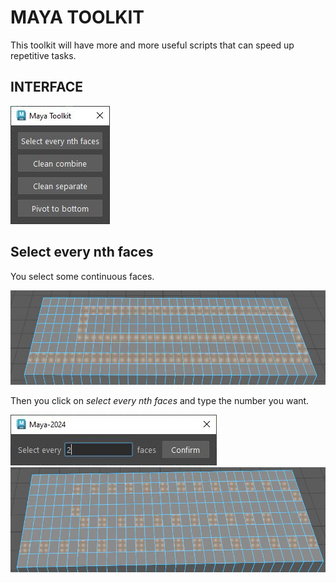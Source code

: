 # MAYA TOOLKIT

This toolkit will have more and more useful scripts that can speed up repetitive tasks.

## INTERFACE

![interface](./readme/interface.jpg)

## Select every nth faces

You select some continuous faces.

![](./readme/select_faces.jpg)

Then you click on *select every nth faces* and type the number you want.

![](./readme/select_every.jpg)
![](./readme/checker_deselect.jpg)

